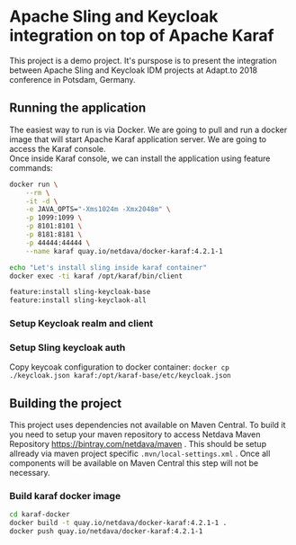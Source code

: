 # Apache Sling and Keycloak integration on top of Apache Karaf 

This project is a demo project. It's purspose is to present the integration between Apache Sling and 
Keycloak IDM projects at Adapt.to 2018 conference in Potsdam, Germany. 
  

## Running the application

The easiest way to run is via Docker. 
We are going to pull and run a docker image that will start Apache Karaf application server.
We are going to access the Karaf console.  
Once inside Karaf console, we can install the application using feature commands:

```sh
docker run \
    --rm \
    -it -d \
    -e JAVA_OPTS="-Xms1024m -Xmx2048m" \
    -p 1099:1099 \
    -p 8101:8101 \
    -p 8181:8181 \
    -p 44444:44444 \
    --name karaf quay.io/netdava/docker-karaf:4.2.1-1

echo "Let's install sling inside karaf container" 
docker exec -ti karaf /opt/karaf/bin/client

feature:install sling-keycloak-base
feature:install sling-keyclaok-all

```

###  Setup Keycloak realm and client


### Setup Sling keycloak auth 

Copy keycoak configuration to docker container: `docker cp ./keycloak.json karaf:/opt/karaf-base/etc/keycloak.json`


## Building the project

This project uses dependencies not available on Maven Central. 
To build it you need to setup your maven repository to access Netdava Maven Repository https://bintray.com/netdava/maven .
This should be setup allready via maven project specific `.mvn/local-settings.xml` .
Once all components will be available on Maven Central this step will not be necessary. 

### Build karaf docker image 

```sh
cd karaf-docker
docker build -t quay.io/netdava/docker-karaf:4.2.1-1 . 
docker push quay.io/netdava/docker-karaf:4.2.1-1 

```


